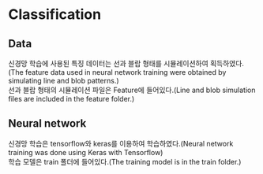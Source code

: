 
# Classification
## Data
신경망 학습에 사용된 특징 데이터는 선과 블랍 형태를 시뮬레이션하여 획득하였다.(The feature data used in neural network training were obtained by simulating line and blob patterns.)    
선과 블랍 형태의 시뮬레이션 파일은 Feature에 들어있다.(Line and blob simulation files are included in the feature folder.)

## Neural network
신경망 학습은 tensorflow와 keras를 이용하여 학습하였다.(Neural network training was done using Keras with Tensorflow)  
학습 모델은 train 폴더에 들어있다.(The training model is in the train folder.)  
